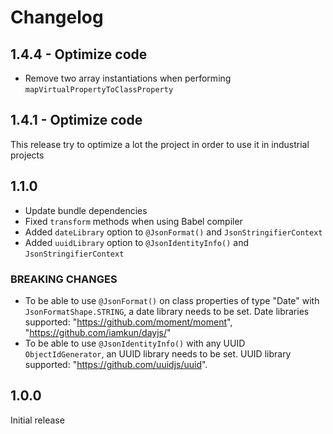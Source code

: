 # Changelog

## 1.4.4 - Optimize code

- Remove two array instantiations when performing `mapVirtualPropertyToClassProperty`

## 1.4.1 - Optimize code

This release try to optimize a lot the project in order to use it in industrial projects

## 1.1.0

- Update bundle dependencies
- Fixed `transform` methods when using Babel compiler
- Added `dateLibrary` option to `@JsonFormat()` and `JsonStringifierContext`
- Added `uuidLibrary` option to `@JsonIdentityInfo()` and `JsonStringifierContext`

### BREAKING CHANGES

- To be able to use `@JsonFormat()` on class properties of type "Date" with `JsonFormatShape.STRING`, a date library needs to be set. Date libraries supported: "https://github.com/moment/moment", "https://github.com/iamkun/dayjs/"
- To be able to use `@JsonIdentityInfo()` with any UUID `ObjectIdGenerator`, an UUID library needs to be set. UUID library supported: "https://github.com/uuidjs/uuid".

## 1.0.0

Initial release